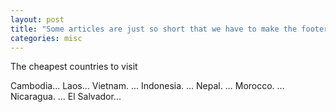 ```yaml
---
layout: post
title: "Some articles are just so short that we have to make the footer stick"
categories: misc
---
```

The cheapest countries to visit

Cambodia...
Laos... 
Vietnam. ...
Indonesia. ...
Nepal. ...
Morocco. ...
Nicaragua. ...
El Salvador...
